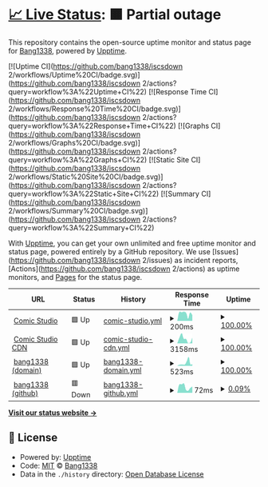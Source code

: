 # [📈 Live Status](https://iscsdown2.bang1338.xyz): <!--live status--> **🟧 Partial outage**

This repository contains the open-source uptime monitor and status page for [Bang1338](https://comic.studio/u/Bang1338), powered by [Upptime](https://github.com/upptime/upptime).

[![Uptime CI](https://github.com/bang1338/iscsdown 2/workflows/Uptime%20CI/badge.svg)](https://github.com/bang1338/iscsdown 2/actions?query=workflow%3A%22Uptime+CI%22)
[![Response Time CI](https://github.com/bang1338/iscsdown 2/workflows/Response%20Time%20CI/badge.svg)](https://github.com/bang1338/iscsdown 2/actions?query=workflow%3A%22Response+Time+CI%22)
[![Graphs CI](https://github.com/bang1338/iscsdown 2/workflows/Graphs%20CI/badge.svg)](https://github.com/bang1338/iscsdown 2/actions?query=workflow%3A%22Graphs+CI%22)
[![Static Site CI](https://github.com/bang1338/iscsdown 2/workflows/Static%20Site%20CI/badge.svg)](https://github.com/bang1338/iscsdown 2/actions?query=workflow%3A%22Static+Site+CI%22)
[![Summary CI](https://github.com/bang1338/iscsdown 2/workflows/Summary%20CI/badge.svg)](https://github.com/bang1338/iscsdown 2/actions?query=workflow%3A%22Summary+CI%22)

With [Upptime](https://upptime.js.org), you can get your own unlimited and free uptime monitor and status page, powered entirely by a GitHub repository. We use [Issues](https://github.com/bang1338/iscsdown 2/issues) as incident reports, [Actions](https://github.com/bang1338/iscsdown 2/actions) as uptime monitors, and [Pages](https://iscsdown2.bang1338.xyz) for the status page.

<!--start: status pages-->
<!-- This summary is generated by Upptime (https://github.com/upptime/upptime) -->
<!-- Do not edit this manually, your changes will be overwritten -->
<!-- prettier-ignore -->
| URL | Status | History | Response Time | Uptime |
| --- | ------ | ------- | ------------- | ------ |
| <img alt="" src="https://icons.duckduckgo.com/ip3/comic.studio.ico" height="13"> [Comic Studio](https://comic.studio) | 🟩 Up | [comic-studio.yml](https://github.com/Bang1338/iscsdown-2/commits/HEAD/history/comic-studio.yml) | <details><summary><img alt="Response time graph" src="./graphs/comic-studio/response-time-week.png" height="20"> 200ms</summary><br><a href="https://iscsdown2.bang1338.xyz/history/comic-studio"><img alt="Response time 200" src="https://img.shields.io/endpoint?url=https%3A%2F%2Fraw.githubusercontent.com%2FBang1338%2Fiscsdown-2%2FHEAD%2Fapi%2Fcomic-studio%2Fresponse-time.json"></a><br><a href="https://iscsdown2.bang1338.xyz/history/comic-studio"><img alt="24-hour response time 200" src="https://img.shields.io/endpoint?url=https%3A%2F%2Fraw.githubusercontent.com%2FBang1338%2Fiscsdown-2%2FHEAD%2Fapi%2Fcomic-studio%2Fresponse-time-day.json"></a><br><a href="https://iscsdown2.bang1338.xyz/history/comic-studio"><img alt="7-day response time 200" src="https://img.shields.io/endpoint?url=https%3A%2F%2Fraw.githubusercontent.com%2FBang1338%2Fiscsdown-2%2FHEAD%2Fapi%2Fcomic-studio%2Fresponse-time-week.json"></a><br><a href="https://iscsdown2.bang1338.xyz/history/comic-studio"><img alt="30-day response time 200" src="https://img.shields.io/endpoint?url=https%3A%2F%2Fraw.githubusercontent.com%2FBang1338%2Fiscsdown-2%2FHEAD%2Fapi%2Fcomic-studio%2Fresponse-time-month.json"></a><br><a href="https://iscsdown2.bang1338.xyz/history/comic-studio"><img alt="1-year response time 200" src="https://img.shields.io/endpoint?url=https%3A%2F%2Fraw.githubusercontent.com%2FBang1338%2Fiscsdown-2%2FHEAD%2Fapi%2Fcomic-studio%2Fresponse-time-year.json"></a></details> | <details><summary><a href="https://iscsdown2.bang1338.xyz/history/comic-studio">100.00%</a></summary><a href="https://iscsdown2.bang1338.xyz/history/comic-studio"><img alt="All-time uptime 100.00%" src="https://img.shields.io/endpoint?url=https%3A%2F%2Fraw.githubusercontent.com%2FBang1338%2Fiscsdown-2%2FHEAD%2Fapi%2Fcomic-studio%2Fuptime.json"></a><br><a href="https://iscsdown2.bang1338.xyz/history/comic-studio"><img alt="24-hour uptime 100.00%" src="https://img.shields.io/endpoint?url=https%3A%2F%2Fraw.githubusercontent.com%2FBang1338%2Fiscsdown-2%2FHEAD%2Fapi%2Fcomic-studio%2Fuptime-day.json"></a><br><a href="https://iscsdown2.bang1338.xyz/history/comic-studio"><img alt="7-day uptime 100.00%" src="https://img.shields.io/endpoint?url=https%3A%2F%2Fraw.githubusercontent.com%2FBang1338%2Fiscsdown-2%2FHEAD%2Fapi%2Fcomic-studio%2Fuptime-week.json"></a><br><a href="https://iscsdown2.bang1338.xyz/history/comic-studio"><img alt="30-day uptime 100.00%" src="https://img.shields.io/endpoint?url=https%3A%2F%2Fraw.githubusercontent.com%2FBang1338%2Fiscsdown-2%2FHEAD%2Fapi%2Fcomic-studio%2Fuptime-month.json"></a><br><a href="https://iscsdown2.bang1338.xyz/history/comic-studio"><img alt="1-year uptime 100.00%" src="https://img.shields.io/endpoint?url=https%3A%2F%2Fraw.githubusercontent.com%2FBang1338%2Fiscsdown-2%2FHEAD%2Fapi%2Fcomic-studio%2Fuptime-year.json"></a></details>
| <img alt="" src="https://icons.duckduckgo.com/ip3/cdn.comic.studio.ico" height="13"> [Comic Studio CDN](https://cdn.comic.studio) | 🟩 Up | [comic-studio-cdn.yml](https://github.com/Bang1338/iscsdown-2/commits/HEAD/history/comic-studio-cdn.yml) | <details><summary><img alt="Response time graph" src="./graphs/comic-studio-cdn/response-time-week.png" height="20"> 3158ms</summary><br><a href="https://iscsdown2.bang1338.xyz/history/comic-studio-cdn"><img alt="Response time 3158" src="https://img.shields.io/endpoint?url=https%3A%2F%2Fraw.githubusercontent.com%2FBang1338%2Fiscsdown-2%2FHEAD%2Fapi%2Fcomic-studio-cdn%2Fresponse-time.json"></a><br><a href="https://iscsdown2.bang1338.xyz/history/comic-studio-cdn"><img alt="24-hour response time 3158" src="https://img.shields.io/endpoint?url=https%3A%2F%2Fraw.githubusercontent.com%2FBang1338%2Fiscsdown-2%2FHEAD%2Fapi%2Fcomic-studio-cdn%2Fresponse-time-day.json"></a><br><a href="https://iscsdown2.bang1338.xyz/history/comic-studio-cdn"><img alt="7-day response time 3158" src="https://img.shields.io/endpoint?url=https%3A%2F%2Fraw.githubusercontent.com%2FBang1338%2Fiscsdown-2%2FHEAD%2Fapi%2Fcomic-studio-cdn%2Fresponse-time-week.json"></a><br><a href="https://iscsdown2.bang1338.xyz/history/comic-studio-cdn"><img alt="30-day response time 3158" src="https://img.shields.io/endpoint?url=https%3A%2F%2Fraw.githubusercontent.com%2FBang1338%2Fiscsdown-2%2FHEAD%2Fapi%2Fcomic-studio-cdn%2Fresponse-time-month.json"></a><br><a href="https://iscsdown2.bang1338.xyz/history/comic-studio-cdn"><img alt="1-year response time 3158" src="https://img.shields.io/endpoint?url=https%3A%2F%2Fraw.githubusercontent.com%2FBang1338%2Fiscsdown-2%2FHEAD%2Fapi%2Fcomic-studio-cdn%2Fresponse-time-year.json"></a></details> | <details><summary><a href="https://iscsdown2.bang1338.xyz/history/comic-studio-cdn">100.00%</a></summary><a href="https://iscsdown2.bang1338.xyz/history/comic-studio-cdn"><img alt="All-time uptime 100.00%" src="https://img.shields.io/endpoint?url=https%3A%2F%2Fraw.githubusercontent.com%2FBang1338%2Fiscsdown-2%2FHEAD%2Fapi%2Fcomic-studio-cdn%2Fuptime.json"></a><br><a href="https://iscsdown2.bang1338.xyz/history/comic-studio-cdn"><img alt="24-hour uptime 100.00%" src="https://img.shields.io/endpoint?url=https%3A%2F%2Fraw.githubusercontent.com%2FBang1338%2Fiscsdown-2%2FHEAD%2Fapi%2Fcomic-studio-cdn%2Fuptime-day.json"></a><br><a href="https://iscsdown2.bang1338.xyz/history/comic-studio-cdn"><img alt="7-day uptime 100.00%" src="https://img.shields.io/endpoint?url=https%3A%2F%2Fraw.githubusercontent.com%2FBang1338%2Fiscsdown-2%2FHEAD%2Fapi%2Fcomic-studio-cdn%2Fuptime-week.json"></a><br><a href="https://iscsdown2.bang1338.xyz/history/comic-studio-cdn"><img alt="30-day uptime 100.00%" src="https://img.shields.io/endpoint?url=https%3A%2F%2Fraw.githubusercontent.com%2FBang1338%2Fiscsdown-2%2FHEAD%2Fapi%2Fcomic-studio-cdn%2Fuptime-month.json"></a><br><a href="https://iscsdown2.bang1338.xyz/history/comic-studio-cdn"><img alt="1-year uptime 100.00%" src="https://img.shields.io/endpoint?url=https%3A%2F%2Fraw.githubusercontent.com%2FBang1338%2Fiscsdown-2%2FHEAD%2Fapi%2Fcomic-studio-cdn%2Fuptime-year.json"></a></details>
| <img alt="" src="https://icons.duckduckgo.com/ip3/bang1338.xyz.ico" height="13"> [bang1338 (domain)](https://bang1338.xyz) | 🟩 Up | [bang1338-domain.yml](https://github.com/Bang1338/iscsdown-2/commits/HEAD/history/bang1338-domain.yml) | <details><summary><img alt="Response time graph" src="./graphs/bang1338-domain/response-time-week.png" height="20"> 523ms</summary><br><a href="https://iscsdown2.bang1338.xyz/history/bang1338-domain"><img alt="Response time 523" src="https://img.shields.io/endpoint?url=https%3A%2F%2Fraw.githubusercontent.com%2FBang1338%2Fiscsdown-2%2FHEAD%2Fapi%2Fbang1338-domain%2Fresponse-time.json"></a><br><a href="https://iscsdown2.bang1338.xyz/history/bang1338-domain"><img alt="24-hour response time 523" src="https://img.shields.io/endpoint?url=https%3A%2F%2Fraw.githubusercontent.com%2FBang1338%2Fiscsdown-2%2FHEAD%2Fapi%2Fbang1338-domain%2Fresponse-time-day.json"></a><br><a href="https://iscsdown2.bang1338.xyz/history/bang1338-domain"><img alt="7-day response time 523" src="https://img.shields.io/endpoint?url=https%3A%2F%2Fraw.githubusercontent.com%2FBang1338%2Fiscsdown-2%2FHEAD%2Fapi%2Fbang1338-domain%2Fresponse-time-week.json"></a><br><a href="https://iscsdown2.bang1338.xyz/history/bang1338-domain"><img alt="30-day response time 523" src="https://img.shields.io/endpoint?url=https%3A%2F%2Fraw.githubusercontent.com%2FBang1338%2Fiscsdown-2%2FHEAD%2Fapi%2Fbang1338-domain%2Fresponse-time-month.json"></a><br><a href="https://iscsdown2.bang1338.xyz/history/bang1338-domain"><img alt="1-year response time 523" src="https://img.shields.io/endpoint?url=https%3A%2F%2Fraw.githubusercontent.com%2FBang1338%2Fiscsdown-2%2FHEAD%2Fapi%2Fbang1338-domain%2Fresponse-time-year.json"></a></details> | <details><summary><a href="https://iscsdown2.bang1338.xyz/history/bang1338-domain">100.00%</a></summary><a href="https://iscsdown2.bang1338.xyz/history/bang1338-domain"><img alt="All-time uptime 100.00%" src="https://img.shields.io/endpoint?url=https%3A%2F%2Fraw.githubusercontent.com%2FBang1338%2Fiscsdown-2%2FHEAD%2Fapi%2Fbang1338-domain%2Fuptime.json"></a><br><a href="https://iscsdown2.bang1338.xyz/history/bang1338-domain"><img alt="24-hour uptime 100.00%" src="https://img.shields.io/endpoint?url=https%3A%2F%2Fraw.githubusercontent.com%2FBang1338%2Fiscsdown-2%2FHEAD%2Fapi%2Fbang1338-domain%2Fuptime-day.json"></a><br><a href="https://iscsdown2.bang1338.xyz/history/bang1338-domain"><img alt="7-day uptime 100.00%" src="https://img.shields.io/endpoint?url=https%3A%2F%2Fraw.githubusercontent.com%2FBang1338%2Fiscsdown-2%2FHEAD%2Fapi%2Fbang1338-domain%2Fuptime-week.json"></a><br><a href="https://iscsdown2.bang1338.xyz/history/bang1338-domain"><img alt="30-day uptime 100.00%" src="https://img.shields.io/endpoint?url=https%3A%2F%2Fraw.githubusercontent.com%2FBang1338%2Fiscsdown-2%2FHEAD%2Fapi%2Fbang1338-domain%2Fuptime-month.json"></a><br><a href="https://iscsdown2.bang1338.xyz/history/bang1338-domain"><img alt="1-year uptime 100.00%" src="https://img.shields.io/endpoint?url=https%3A%2F%2Fraw.githubusercontent.com%2FBang1338%2Fiscsdown-2%2FHEAD%2Fapi%2Fbang1338-domain%2Fuptime-year.json"></a></details>
| <img alt="" src="https://icons.duckduckgo.com/ip3/bang1338.github.io.ico" height="13"> [bang1338 (github)](https://bang1338.github.io) | 🟥 Down | [bang1338-github.yml](https://github.com/Bang1338/iscsdown-2/commits/HEAD/history/bang1338-github.yml) | <details><summary><img alt="Response time graph" src="./graphs/bang1338-github/response-time-week.png" height="20"> 72ms</summary><br><a href="https://iscsdown2.bang1338.xyz/history/bang1338-github"><img alt="Response time 72" src="https://img.shields.io/endpoint?url=https%3A%2F%2Fraw.githubusercontent.com%2FBang1338%2Fiscsdown-2%2FHEAD%2Fapi%2Fbang1338-github%2Fresponse-time.json"></a><br><a href="https://iscsdown2.bang1338.xyz/history/bang1338-github"><img alt="24-hour response time 72" src="https://img.shields.io/endpoint?url=https%3A%2F%2Fraw.githubusercontent.com%2FBang1338%2Fiscsdown-2%2FHEAD%2Fapi%2Fbang1338-github%2Fresponse-time-day.json"></a><br><a href="https://iscsdown2.bang1338.xyz/history/bang1338-github"><img alt="7-day response time 72" src="https://img.shields.io/endpoint?url=https%3A%2F%2Fraw.githubusercontent.com%2FBang1338%2Fiscsdown-2%2FHEAD%2Fapi%2Fbang1338-github%2Fresponse-time-week.json"></a><br><a href="https://iscsdown2.bang1338.xyz/history/bang1338-github"><img alt="30-day response time 72" src="https://img.shields.io/endpoint?url=https%3A%2F%2Fraw.githubusercontent.com%2FBang1338%2Fiscsdown-2%2FHEAD%2Fapi%2Fbang1338-github%2Fresponse-time-month.json"></a><br><a href="https://iscsdown2.bang1338.xyz/history/bang1338-github"><img alt="1-year response time 72" src="https://img.shields.io/endpoint?url=https%3A%2F%2Fraw.githubusercontent.com%2FBang1338%2Fiscsdown-2%2FHEAD%2Fapi%2Fbang1338-github%2Fresponse-time-year.json"></a></details> | <details><summary><a href="https://iscsdown2.bang1338.xyz/history/bang1338-github">0.09%</a></summary><a href="https://iscsdown2.bang1338.xyz/history/bang1338-github"><img alt="All-time uptime 0.09%" src="https://img.shields.io/endpoint?url=https%3A%2F%2Fraw.githubusercontent.com%2FBang1338%2Fiscsdown-2%2FHEAD%2Fapi%2Fbang1338-github%2Fuptime.json"></a><br><a href="https://iscsdown2.bang1338.xyz/history/bang1338-github"><img alt="24-hour uptime 0.09%" src="https://img.shields.io/endpoint?url=https%3A%2F%2Fraw.githubusercontent.com%2FBang1338%2Fiscsdown-2%2FHEAD%2Fapi%2Fbang1338-github%2Fuptime-day.json"></a><br><a href="https://iscsdown2.bang1338.xyz/history/bang1338-github"><img alt="7-day uptime 0.09%" src="https://img.shields.io/endpoint?url=https%3A%2F%2Fraw.githubusercontent.com%2FBang1338%2Fiscsdown-2%2FHEAD%2Fapi%2Fbang1338-github%2Fuptime-week.json"></a><br><a href="https://iscsdown2.bang1338.xyz/history/bang1338-github"><img alt="30-day uptime 0.09%" src="https://img.shields.io/endpoint?url=https%3A%2F%2Fraw.githubusercontent.com%2FBang1338%2Fiscsdown-2%2FHEAD%2Fapi%2Fbang1338-github%2Fuptime-month.json"></a><br><a href="https://iscsdown2.bang1338.xyz/history/bang1338-github"><img alt="1-year uptime 0.09%" src="https://img.shields.io/endpoint?url=https%3A%2F%2Fraw.githubusercontent.com%2FBang1338%2Fiscsdown-2%2FHEAD%2Fapi%2Fbang1338-github%2Fuptime-year.json"></a></details>

<!--end: status pages-->

[**Visit our status website →**](https://iscsdown2.bang1338.xyz)

## 📄 License

- Powered by: [Upptime](https://github.com/upptime/upptime)
- Code: [MIT](./LICENSE) © [Bang1338](https://comic.studio/u/Bang1338)
- Data in the `./history` directory: [Open Database License](https://opendatacommons.org/licenses/odbl/1-0/)
